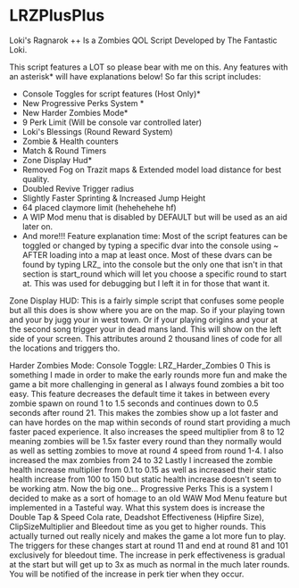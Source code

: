 # LRZPlusPlus
 Loki's Ragnarok ++ Is a Zombies QOL Script Developed by The Fantastic Loki.

This script features a LOT so please bear with me on this. Any features with an asterisk* will have explanations below! So far this script includes:
- Console Toggles for script features (Host Only)*
- New Progressive Perks System *
- New Harder Zombies Mode*
- 9 Perk Limit (Will be console var controlled later)
- Loki's Blessings (Round Reward System)
- Zombie & Health counters
- Match & Round Timers
- Zone Display Hud*
- Removed Fog on Trazit maps & Extended model load distance for best quality.
- Doubled Revive Trigger radius
- Slightly Faster Sprinting & Increased Jump Height
- 64 placed claymore limit (hehehehehe hf)
- A WIP Mod menu that is disabled by DEFAULT but will be used as an aid later on.
- And more!!!
Feature explanation time:
Most of the script features can be toggled or changed by typing a specific dvar into the console using ~ AFTER loading into a map at least once.
Most of these dvars can be found by typing LRZ_ into the console but the only one that isn't in that section is start_round which will let you choose a specific round to start at. This was used for debugging but I left it in for those that want it.

Zone Display HUD:
This is a fairly simple script that confuses some people but all this does is show where you are on the map.
So if your playing town and your by jugg your in west town. Or if your playing origins and your at the second song trigger your in dead mans land. This will show on the left side of your screen. This attributes around 2 thousand lines of code for all the locations and triggers tho.

Harder Zombies Mode:
Console Toggle: LRZ_Harder_Zombies 0
This is something I made in order to make the early rounds more fun and make the game a bit more challenging in general as I always found zombies a bit too easy.
This feature decreases the default time it takes in between every zombie spawn on round 1 to 1.5 seconds and continues down to 0.5 seconds after round 21. This makes the zombies show up a lot faster and can have hordes on the map within seconds of round start providing a much faster paced experience.
It also increases the speed multiplier from 8 to 12 meaning zombies will be 1.5x faster every round than they normally would as well as setting zombies to move at round 4 speed from round 1-4.
I also increased the max zombies from 24 to 32
Lastly I increased the zombie health increase multiplier from 0.1 to 0.15 as well as increased their static health increase from 100 to 150 but static health increase doesn't seem to be working atm.
Now the big one... Progressive Perks
This is a system I decided to make as a sort of homage to an old WAW Mod Menu feature but implemented in a Tasteful way.
What this system does is increase the Double Tap & Speed Cola rate, Deadshot Effectiveness (Hipfire Size), ClipSizeMultiplier and Bleedout time as you get to higher rounds. This actually turned out really nicely and makes the game a lot more fun to play.
The triggers for these changes start at round 11 and end at round 81 and 101 exclusively for bleedout time.
The increase in perk effectiveness is gradual at the start but will get up to 3x as much as normal in the much later rounds.
You will be notified of the increase in perk tier when they occur.
